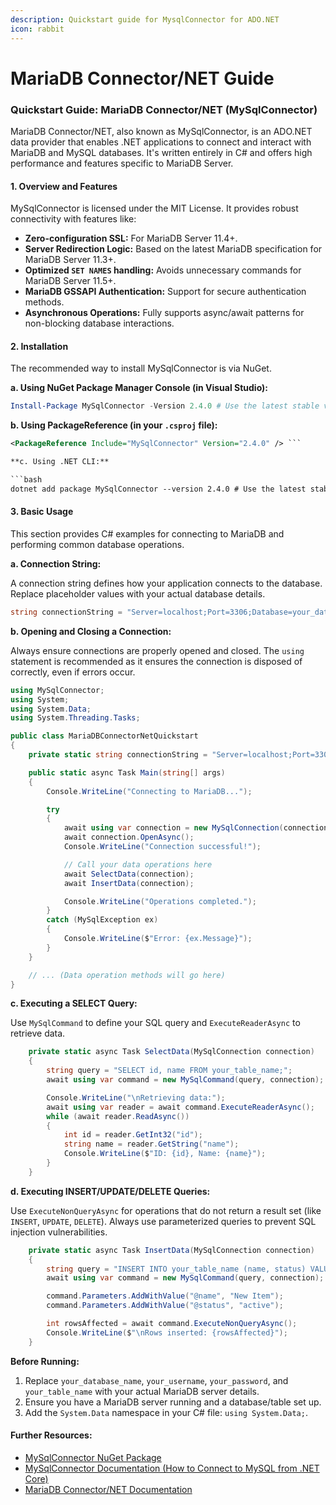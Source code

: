```yaml
---
description: Quickstart guide for MysqlConnector for ADO.NET
icon: rabbit
---
```


# MariaDB Connector/NET Guide

### Quickstart Guide: MariaDB Connector/NET (MySqlConnector)

MariaDB Connector/NET, also known as MySqlConnector, is an ADO.NET data provider that enables .NET applications to connect and interact with MariaDB and MySQL databases. It's written entirely in C# and offers high performance and features specific to MariaDB Server.

#### 1. Overview and Features

MySqlConnector is licensed under the MIT License. It provides robust connectivity with features like:

* **Zero-configuration SSL:** For MariaDB Server 11.4+.
* **Server Redirection Logic:** Based on the latest MariaDB specification for MariaDB Server 11.3+.
* **Optimized `SET NAMES` handling:** Avoids unnecessary commands for MariaDB Server 11.5+.
* **MariaDB GSSAPI Authentication:** Support for secure authentication methods.
* **Asynchronous Operations:** Fully supports async/await patterns for non-blocking database interactions.

#### 2. Installation

The recommended way to install MySqlConnector is via NuGet.

**a. Using NuGet Package Manager Console (in Visual Studio):**

```powershell
Install-Package MySqlConnector -Version 2.4.0 # Use the latest stable version
```

**b. Using PackageReference (in your `.csproj` file):**

````xml
<PackageReference Include="MySqlConnector" Version="2.4.0" /> ```

**c. Using .NET CLI:**

```bash
dotnet add package MySqlConnector --version 2.4.0 # Use the latest stable version
````

#### 3. Basic Usage

This section provides C# examples for connecting to MariaDB and performing common database operations.

**a. Connection String:**

A connection string defines how your application connects to the database. Replace placeholder values with your actual database details.

```csharp
string connectionString = "Server=localhost;Port=3306;Database=your_database_name;Uid=your_username;Pwd=your_password;";
```

**b. Opening and Closing a Connection:**

Always ensure connections are properly opened and closed. The `using` statement is recommended as it ensures the connection is disposed of correctly, even if errors occur.

```csharp
using MySqlConnector;
using System;
using System.Data;
using System.Threading.Tasks;

public class MariaDBConnectorNetQuickstart
{
    private static string connectionString = "Server=localhost;Port=3306;Database=your_database_name;Uid=your_username;Pwd=your_password;";

    public static async Task Main(string[] args)
    {
        Console.WriteLine("Connecting to MariaDB...");

        try
        {
            await using var connection = new MySqlConnection(connectionString);
            await connection.OpenAsync();
            Console.WriteLine("Connection successful!");

            // Call your data operations here
            await SelectData(connection);
            await InsertData(connection);

            Console.WriteLine("Operations completed.");
        }
        catch (MySqlException ex)
        {
            Console.WriteLine($"Error: {ex.Message}");
        }
    }

    // ... (Data operation methods will go here)
}
```

**c. Executing a SELECT Query:**

Use `MySqlCommand` to define your SQL query and `ExecuteReaderAsync` to retrieve data.

```csharp
    private static async Task SelectData(MySqlConnection connection)
    {
        string query = "SELECT id, name FROM your_table_name;";
        await using var command = new MySqlCommand(query, connection);

        Console.WriteLine("\nRetrieving data:");
        await using var reader = await command.ExecuteReaderAsync();
        while (await reader.ReadAsync())
        {
            int id = reader.GetInt32("id");
            string name = reader.GetString("name");
            Console.WriteLine($"ID: {id}, Name: {name}");
        }
    }
```

**d. Executing INSERT/UPDATE/DELETE Queries:**

Use `ExecuteNonQueryAsync` for operations that do not return a result set (like `INSERT`, `UPDATE`, `DELETE`). Always use parameterized queries to prevent SQL injection vulnerabilities.

```csharp
    private static async Task InsertData(MySqlConnection connection)
    {
        string query = "INSERT INTO your_table_name (name, status) VALUES (@name, @status);";
        await using var command = new MySqlCommand(query, connection);

        command.Parameters.AddWithValue("@name", "New Item");
        command.Parameters.AddWithValue("@status", "active");

        int rowsAffected = await command.ExecuteNonQueryAsync();
        Console.WriteLine($"\nRows inserted: {rowsAffected}");
    }
```

**Before Running:**

1. Replace `your_database_name`, `your_username`, `your_password`, and `your_table_name` with your actual MariaDB server details.
2. Ensure you have a MariaDB server running and a database/table set up.
3. Add the `System.Data` namespace in your C# file: `using System.Data;`.

#### Further Resources:

* [MySqlConnector NuGet Package](https://www.nuget.org/packages/MySqlConnector/)
* [MySqlConnector Documentation (How to Connect to MySQL from .NET Core)](https://mysqlconnector.net/tutorials/connect-to-mysql/)
* [MariaDB Connector/NET Documentation](https://mariadb.net/docs/connectors/connectors-quickstart-guides/mariadb-connector-net-guide)
